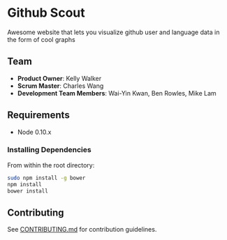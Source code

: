 # Github Scout

Awesome website that lets you visualize github user and language data in the form of cool graphs

## Team

  - __Product Owner__: Kelly Walker
  - __Scrum Master__: Charles Wang
  - __Development Team Members__: Wai-Yin Kwan, Ben Rowles, Mike Lam


## Requirements

- Node 0.10.x


### Installing Dependencies

From within the root directory:

```sh
sudo npm install -g bower
npm install
bower install
```


## Contributing

See [CONTRIBUTING.md](CONTRIBUTING.md) for contribution guidelines.
